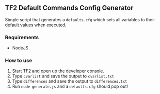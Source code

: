## TF2 Default Commands Config Generator
Simple script that generates a `defaults.cfg` which sets all variables to their default values when executed.

### Requirements
- NodeJS

### How to use
1. Start TF2 and open up the developer console.
2. Type `cvarlist` and save the output to `cvarlist.txt`
3. Type `differences` and save the output to `differences.txt`
4. Run `node generate.js` and a `defaults.cfg` should pop out!
